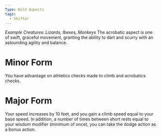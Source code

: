 ```yaml
---
Type: Wild Aspects
tags:
  - Shifter
---
```

*Example Creatures: Lizards, Ibexes, Monkeys*
The acrobatic aspect is one of swift, graceful movement, granting the ability to dart and scurry with an astounding agility and balance.

# Minor Form
You have advantage on athletics checks made to climb and acrobatics checks.

# Major Form
Your speed increases by 10 feet, and you gain a climb speed equal to your base speed. In addition, a number of times between short rests equal to your wisdom modifier (minimum of once), you can take the dodge action as a bonus action.